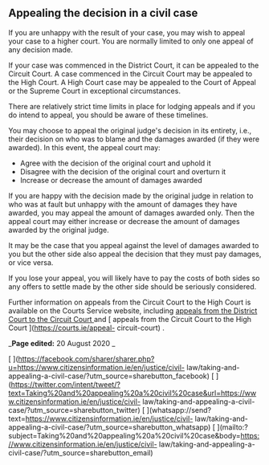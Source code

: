 ##  Appealing the decision in a civil case

If you are unhappy with the result of your case, you may wish to appeal your
case to a higher court. You are normally limited to only one appeal of any
decision made.

If your case was commenced in the District Court, it can be appealed to the
Circuit Court. A case commenced in the Circuit Court may be appealed to the
High Court. A High Court case may be appealed to the Court of Appeal or the
Supreme Court in exceptional circumstances.

There are relatively strict time limits in place for lodging appeals and if
you do intend to appeal, you should be aware of these timelines.

You may choose to appeal the original judge's decision in its entirety, i.e.,
their decision on who was to blame and the damages awarded (if they were
awarded). In this event, the appeal court may:

  * Agree with the decision of the original court and uphold it 
  * Disagree with the decision of the original court and overturn it 
  * Increase or decrease the amount of damages awarded 

If you are happy with the decision made by the original judge in relation to
who was at fault but unhappy with the amount of damages they have awarded, you
may appeal the amount of damages awarded only. Then the appeal court may
either increase or decrease the amount of damages awarded by the original
judge.

It may be the case that you appeal against the level of damages awarded to you
but the other side also appeal the decision that they must pay damages, or
vice versa.

If you lose your appeal, you will likely have to pay the costs of both sides
so any offers to settle made by the other side should be seriously considered.

Further information on appeals from the Circuit Court to the High Court is
available on the Courts Service website, including [ appeals from the District
Court to the Circuit Court ](https://www.courts.ie/appeals-circuit-court) and
[ appeals from the Circuit Court to the High Court ](https://courts.ie/appeal-
circuit-court) .

_**Page edited:** 20 August 2020 _

[
](https://facebook.com/sharer/sharer.php?u=https://www.citizensinformation.ie/en/justice/civil-
law/taking-and-appealing-a-civil-case/?utm_source=sharebutton_facebook) [
](https://twitter.com/intent/tweet/?text=Taking%20and%20appealing%20a%20civil%20case&url=https://www.citizensinformation.ie/en/justice/civil-
law/taking-and-appealing-a-civil-case/?utm_source=sharebutton_twitter) [
](whatsapp://send?text=https://www.citizensinformation.ie/en/justice/civil-
law/taking-and-appealing-a-civil-case/?utm_source=sharebutton_whatsapp) [
](mailto:?subject=Taking%20and%20appealing%20a%20civil%20case&body=https://www.citizensinformation.ie/en/justice/civil-
law/taking-and-appealing-a-civil-case/?utm_source=sharebutton_email) [
](javascript:void\(0\))
